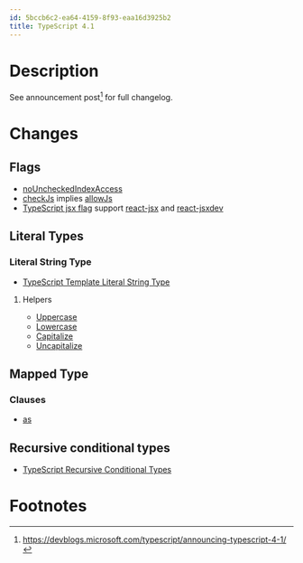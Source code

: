 ```yaml
---
id: 5bccb6c2-ea64-4159-8f93-eaa16d3925b2
title: TypeScript 4.1
---
```


# Description

See announcement post[^1] for full changelog.

# Changes

## Flags

-   [noUncheckedIndexAccess](20201126104931-nouncheckedindexaccess)
-   [checkJs](20201127101336-checkjs) implies
    [allowJs](20201127100938-allowjs)
-   [TypeScript jsx flag](20201130085124-typescript_jsx_flag) support
    [react-jsx](20201130085253-react_jsx) and
    [react-jsxdev](20201130085317-react_jsxdev)

## Literal Types

### Literal String Type

-   [TypeScript Template Literal String
    Type](20201123101810-typescript_template_literal_string_type)

1.  Helpers

    -   [Uppercase](20201123103250-uppercase)
    -   [Lowercase](20201123103315-lowercase)
    -   [Capitalize](20201123103333-capitalize)
    -   [Uncapitalize](20201123103400-uncapitalize)

## Mapped Type

### Clauses

-   [as](20201124095453-typescript_as_clause)

## Recursive conditional types

-   [TypeScript Recursive Conditional
    Types](20201125085727-typescript_recursive_conditional_types)

# Footnotes

[^1]: <https://devblogs.microsoft.com/typescript/announcing-typescript-4-1/>
